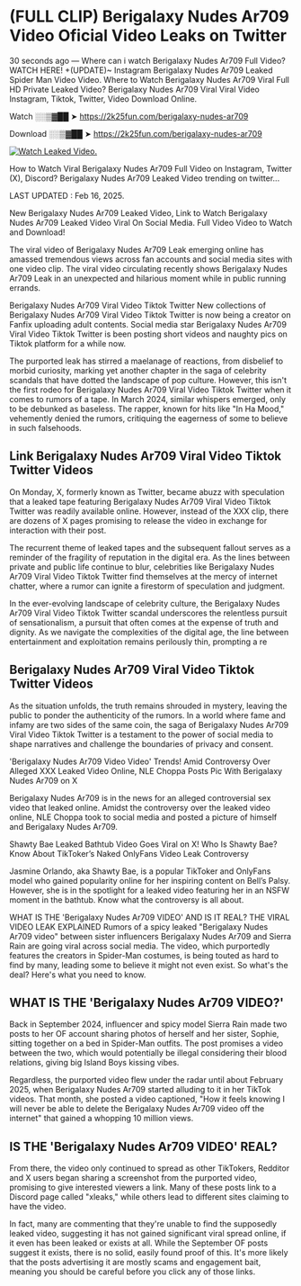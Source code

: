 # (FULL CLIP) Berigalaxy Nudes Ar709 Video Oficial Video Leaks on Twitter

30 seconds ago — Where can i watch Berigalaxy Nudes Ar709 Full Video? WATCH HERE! +(UPDATE)~ Instagram Berigalaxy Nudes Ar709 Leaked Spider Man Video Video. Where to Watch Berigalaxy Nudes Ar709 Viral Full HD Private Leaked Video? Berigalaxy Nudes Ar709 Viral Viral Video Instagram, Tiktok, Twitter, Video Download Online.

Watch ░░▒▓██ ➤ https://2k25fun.com/berigalaxy-nudes-ar709

Download ░░▒▓██ ➤ https://2k25fun.com/berigalaxy-nudes-ar709

[![Watch Leaked Video.](https://miro.medium.com/v2/resize:fit:828/format:webp/1*cilzJN44JGOrTw9NJCrNHA.gif "Watch Leaked Video")](https://2k25fun.com/berigalaxy-nudes-ar709)

How to Watch Viral Berigalaxy Nudes Ar709 Full Video on Instagram, Twitter (X), Discord? Berigalaxy Nudes Ar709 Leaked Video trending on twitter...

LAST UPDATED : Feb 16, 2025.

New Berigalaxy Nudes Ar709 Leaked Video, Link to Watch Berigalaxy Nudes Ar709 Leaked Video Viral On Social Media. Full Video Video to Watch and Download!

The viral video of Berigalaxy Nudes Ar709 Leak emerging online has amassed tremendous views across fan accounts and social media sites with one video clip. The viral video circulating recently shows Berigalaxy Nudes Ar709 Leak in an unexpected and hilarious moment while in public running errands.

Berigalaxy Nudes Ar709 Viral Video Tiktok Twitter New collections of Berigalaxy Nudes Ar709 Viral Video Tiktok Twitter is now being a creator on Fanfix uploading adult contents. Social media star Berigalaxy Nudes Ar709 Viral Video Tiktok Twitter is been posting short videos and naughty pics on Tiktok platform for a while now.

The purported leak has stirred a maelanage of reactions, from disbelief to morbid curiosity, marking yet another chapter in the saga of celebrity scandals that have dotted the landscape of pop culture. However, this isn't the first rodeo for Berigalaxy Nudes Ar709 Viral Video Tiktok Twitter when it comes to rumors of a tape. In March 2024, similar whispers emerged, only to be debunked as baseless. The rapper, known for hits like "In Ha Mood," vehemently denied the rumors, critiquing the eagerness of some to believe in such falsehoods.

## Link Berigalaxy Nudes Ar709 Viral Video Tiktok Twitter Videos

On Monday, X, formerly known as Twitter, became abuzz with speculation that a leaked tape featuring Berigalaxy Nudes Ar709 Viral Video Tiktok Twitter was readily available online. However, instead of the XXX clip, there are dozens of X pages promising to release the video in exchange for interaction with their post.

The recurrent theme of leaked tapes and the subsequent fallout serves as a reminder of the fragility of reputation in the digital era. As the lines between private and public life continue to blur, celebrities like Berigalaxy Nudes Ar709 Viral Video Tiktok Twitter find themselves at the mercy of internet chatter, where a rumor can ignite a firestorm of speculation and judgment.

In the ever-evolving landscape of celebrity culture, the Berigalaxy Nudes Ar709 Viral Video Tiktok Twitter scandal underscores the relentless pursuit of sensationalism, a pursuit that often comes at the expense of truth and dignity. As we navigate the complexities of the digital age, the line between entertainment and exploitation remains perilously thin, prompting a re

##  Berigalaxy Nudes Ar709 Viral Video Tiktok Twitter Videos

As the situation unfolds, the truth remains shrouded in mystery, leaving the public to ponder the authenticity of the rumors. In a world where fame and infamy are two sides of the same coin, the saga of Berigalaxy Nudes Ar709 Viral Video Tiktok Twitter is a testament to the power of social media to shape narratives and challenge the boundaries of privacy and consent.

'Berigalaxy Nudes Ar709 Video Video' Trends! Amid Controversy Over Alleged XXX Leaked Video Online, NLE Choppa Posts Pic With Berigalaxy Nudes Ar709 on X

Berigalaxy Nudes Ar709 is in the news for an alleged controversial sex video that leaked online. Amidst the controversy over the leaked video online, NLE Choppa took to social media and posted a picture of himself and Berigalaxy Nudes Ar709.

Shawty Bae Leaked Bathtub Video Goes Viral on X! Who Is Shawty Bae? Know About TikToker’s Naked OnlyFans Video Leak Controversy

Jasmine Orlando, aka Shawty Bae, is a popular TikToker and OnlyFans model who gained popularity online for her inspiring content on Bell’s Palsy. However, she is in the spotlight for a leaked video featuring her in an NSFW moment in the bathtub. Know what the controversy is all about.

WHAT IS THE 'Berigalaxy Nudes Ar709 VIDEO' AND IS IT REAL? THE VIRAL VIDEO LEAK EXPLAINED Rumors of a spicy leaked "Berigalaxy Nudes Ar709 video" between sister influencers Berigalaxy Nudes Ar709 and Sierra Rain are going viral across social media. The video, which purportedly features the creators in Spider-Man costumes, is being touted as hard to find by many, leading some to believe it might not even exist. So what's the deal? Here's what you need to know.

## WHAT IS THE 'Berigalaxy Nudes Ar709 VIDEO?'

Back in September 2024, influencer and spicy model Sierra Rain made two posts to her OF account sharing photos of herself and her sister, Sophie, sitting together on a bed in Spider-Man outfits. The post promises a video between the two, which would potentially be illegal considering their blood relations, giving big Island Boys kissing vibes.

Regardless, the purported video flew under the radar until about February 2025, when Berigalaxy Nudes Ar709 started alluding to it in her TikTok videos. That month, she posted a video captioned, "How it feels knowing I will never be able to delete the Berigalaxy Nudes Ar709 video off the internet" that gained a whopping 10 million views.

## IS THE 'Berigalaxy Nudes Ar709 VIDEO' REAL?

From there, the video only continued to spread as other TikTokers, Redditor and X users began sharing a screenshot from the purported video, promising to give interested viewers a link. Many of these posts link to a Discord page called "xleaks," while others lead to different sites claiming to have the video.

In fact, many are commenting that they're unable to find the supposedly leaked video, suggesting it has not gained significant viral spread online, if it even has been leaked or exists at all. While the September OF posts suggest it exists, there is no solid, easily found proof of this. It's more likely that the posts advertising it are mostly scams and engagement bait, meaning you should be careful before you click any of those links.